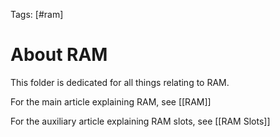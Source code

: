 Tags: [#ram]

# About RAM

This folder is dedicated for all things relating to RAM.

For the main article explaining RAM, see [[RAM]]

For the auxiliary article explaining RAM slots, see [[RAM Slots]]
